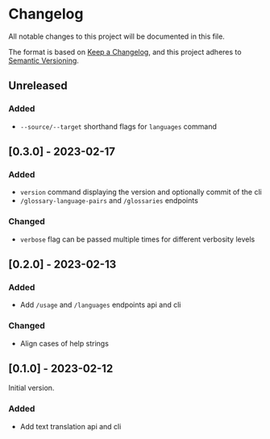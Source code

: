 # Changelog

All notable changes to this project will be documented in this file.

The format is based on [Keep a Changelog](https://keepachangelog.com/en/1.0.0/),
and this project adheres to [Semantic Versioning](https://semver.org/spec/v2.0.0.html).

## Unreleased

### Added

 - `--source/--target` shorthand flags for `languages` command

## [0.3.0] - 2023-02-17

### Added

- `version` command displaying the version and optionally commit of the cli
- `/glossary-language-pairs` and `/glossaries` endpoints

### Changed

- `verbose` flag can be passed multiple times for different verbosity levels

## [0.2.0] - 2023-02-13

### Added

- Add `/usage` and `/languages` endpoints api and cli

### Changed

- Align cases of help strings

## [0.1.0] - 2023-02-12

Initial version.

### Added

- Add text translation api and cli

